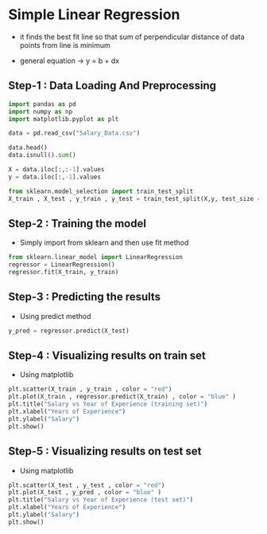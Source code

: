 # Simple Linear Regression

- it finds the best fit line  so that sum of perpendicular distance of data points from line is minimum

- general equation -> y = b + dx


## Step-1 : Data Loading And Preprocessing

```python
import pandas as pd
import numpy as np
import matplotlib.pyplot as plt

data = pd.read_csv("Salary_Data.csv")

data.head()
data.isnull().sum()

X = data.iloc[:,:-1].values
y = data.iloc[:,-1].values

from sklearn.model_selection import train_test_split
X_train , X_test , y_train , y_test = train_test_split(X,y, test_size = 0.2 , random_state = 42)
```

## Step-2 : Training the model

 - Simply import from sklearn and then use fit method

 ```python
 from sklearn.linear_model import LinearRegression
regressor = LinearRegression()
regressor.fit(X_train, y_train)
 ```

## Step-3 : Predicting the results 

- Using predict method

```python
y_pred = regressor.predict(X_test)
```

## Step-4 : Visualizing results on train set

- Using matplotlib

```python
plt.scatter(X_train , y_train , color = "red")
plt.plot(X_train , regressor.predict(X_train) , color = "blue" )
plt.title("Salary vs Year of Experience (training set)")
plt.xlabel("Years of Experience")
plt.ylabel("Salary")
plt.show()
```
## Step-5 : Visualizing results on test set

- Using matplotlib

```python
plt.scatter(X_test , y_test , color = "red")
plt.plot(X_test , y_pred , color = "blue" )
plt.title("Salary vs Year of Experience (test set)")
plt.xlabel("Years of Experience")
plt.ylabel("Salary")
plt.show()
```